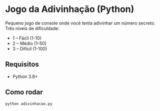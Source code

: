 # Jogo da Adivinhação (Python)

Pequeno jogo de console onde você tenta adivinhar um número secreto.
Três níveis de dificuldade:

- 1 – Fácil (1-10)
- 2 – Médio (1-50)
- 3 – Difícil (1-100)

## Requisitos
- Python 3.8+

## Como rodar
```bash
python adivinhacao.py
```
